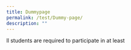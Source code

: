 ```yaml
---
title: Dummypage
permalink: /test/Dummy-page/
description: ""
---
```

ll students are required to participate in at least 